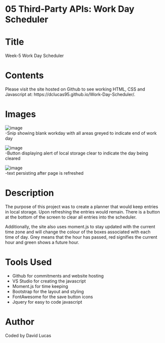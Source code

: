 # 05 Third-Party APIs: Work Day Scheduler
# Title
<p>Week-5 Work Day Scheduler</p>

# Contents
<p>Please visit the site hosted on Github to see working HTML, CSS and Javascript at:
https://dclucas95.github.io/Work-Day-Scheduler/.</p>


# Images
![image](https://user-images.githubusercontent.com/69066157/93317336-b1a9f880-f850-11ea-868a-5c49506d6604.png)<br />
-Snip showing blank workday with all areas greyed to indicate end of work day

![image](https://user-images.githubusercontent.com/69066157/93317952-6cd29180-f851-11ea-9e2c-3e0a667de3bf.png)<br />
-Button displaying alert of local storage clear to indicate the day being cleared

![image](https://user-images.githubusercontent.com/69066157/93317869-4dd3ff80-f851-11ea-952c-68ec5876efb8.png)<br />
-text persisting after page is refreshed



# Description
<p>The purpose of this project was to create a planner that would keep entries in local storage. Upon refreshing the entries would remain. There is a button at the bottom of the screen to clear all entries into the scheduler. 
</p>

<p>Additionally, the site also uses moment.js to stay updated with the current time zone and will change the colour of the boxes associated with each time of day. Grey means that the hour has passed, red signifies the current hour and green shows a future hour.
</p>


# Tools Used
<ul>
<li>Github for commitments and website hosting </li>
<li>VS Studio for creating the javascript </li>
<li>Moment.js for time keeping </li>
<li>Bootstrap for the layout and styling </li>
<li>FontAwesome for the save button icons </li>
<li>Jquery for easy to code javascript </li>
</ul>

# Author
<p>Coded by David Lucas</p>
